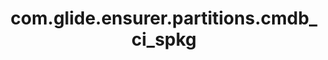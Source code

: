 ---
weight: 1507
layout: page
title: com.glide.ensurer.partitions.cmdb_ci_spkg
description: ""
value: "64"
---